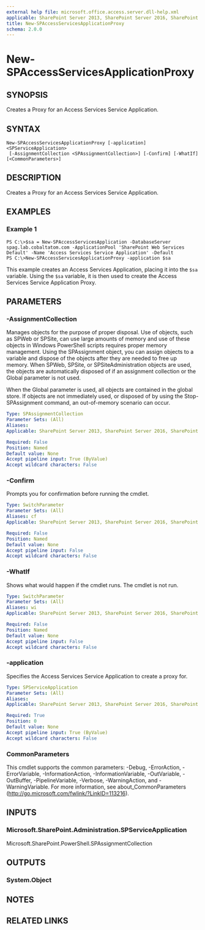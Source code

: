 ```yaml
---
external help file: microsoft.office.access.server.dll-help.xml
applicable: SharePoint Server 2013, SharePoint Server 2016, SharePoint Server 2019
title: New-SPAccessServicesApplicationProxy
schema: 2.0.0
---
```


# New-SPAccessServicesApplicationProxy

## SYNOPSIS
Creates a Proxy for an Access Services Service Application.

## SYNTAX

```
New-SPAccessServicesApplicationProxy [-application] <SPServiceApplication>
 [-AssignmentCollection <SPAssignmentCollection>] [-Confirm] [-WhatIf] [<CommonParameters>]
```

## DESCRIPTION
Creates a Proxy for an Access Services Service Application.
## EXAMPLES

### Example 1 
```
PS C:\>$sa = New-SPAccessServicesApplication -DatabaseServer spag.lab.cobaltatom.com -ApplicationPool 'SharePoint Web Services Default' -Name 'Access Services Service Application' -Default
PS C:\>New-SPAccessServicesApplicationProxy -application $sa
```

This example creates an Access Services Application, placing it into the `$sa` variable. Using the `$sa` variable, it is then used to create the Access Services Service Application Proxy.

## PARAMETERS

### -AssignmentCollection
Manages objects for the purpose of proper disposal. Use of objects, such as SPWeb or SPSite, can use large amounts of memory and use of these objects in Windows PowerShell scripts requires proper memory management. Using the SPAssignment object, you can assign objects to a variable and dispose of the objects after they are needed to free up memory. When SPWeb, SPSite, or SPSiteAdministration objects are used, the objects are automatically disposed of if an assignment collection or the Global parameter is not used.

When the Global parameter is used, all objects are contained in the global store. If objects are not immediately used, or disposed of by using the Stop-SPAssignment command, an out-of-memory scenario can occur.

```yaml
Type: SPAssignmentCollection
Parameter Sets: (All)
Aliases: 
Applicable: SharePoint Server 2013, SharePoint Server 2016, SharePoint Server 2019

Required: False
Position: Named
Default value: None
Accept pipeline input: True (ByValue)
Accept wildcard characters: False
```

### -Confirm
Prompts you for confirmation before running the cmdlet.

```yaml
Type: SwitchParameter
Parameter Sets: (All)
Aliases: cf
Applicable: SharePoint Server 2013, SharePoint Server 2016, SharePoint Server 2019

Required: False
Position: Named
Default value: None
Accept pipeline input: False
Accept wildcard characters: False
```

### -WhatIf
Shows what would happen if the cmdlet runs.
The cmdlet is not run.

```yaml
Type: SwitchParameter
Parameter Sets: (All)
Aliases: wi
Applicable: SharePoint Server 2013, SharePoint Server 2016, SharePoint Server 2019

Required: False
Position: Named
Default value: None
Accept pipeline input: False
Accept wildcard characters: False
```

### -application
Specifies the Access Services Service Application to create a proxy for.

```yaml
Type: SPServiceApplication
Parameter Sets: (All)
Aliases: 
Applicable: SharePoint Server 2013, SharePoint Server 2016, SharePoint Server 2019

Required: True
Position: 0
Default value: None
Accept pipeline input: True (ByValue)
Accept wildcard characters: False
```

### CommonParameters
This cmdlet supports the common parameters: -Debug, -ErrorAction, -ErrorVariable, -InformationAction, -InformationVariable, -OutVariable, -OutBuffer, -PipelineVariable, -Verbose, -WarningAction, and -WarningVariable. For more information, see about_CommonParameters (http://go.microsoft.com/fwlink/?LinkID=113216).

## INPUTS

### Microsoft.SharePoint.Administration.SPServiceApplication
Microsoft.SharePoint.PowerShell.SPAssignmentCollection

## OUTPUTS

### System.Object

## NOTES

## RELATED LINKS

